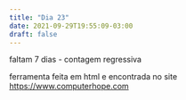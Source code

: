 ```yaml
---
title: "Dia 23"
date: 2021-09-29T19:55:09-03:00
draft: false
---
```


faltam 7 dias - contagem regressiva

<script type="text/javascript">

today = new Dat e();

BigDay = new Date("October 06, 2021");

msPerDay = 24 * 60 * 60 * 1000 ;

timeLeft = (BigDay.getTime() - today.getTime());

e_daysLeft = timeLeft / msPerDay;

daysLeft = Math.floor(e_daysLeft);

e_hrsLeft = (e_daysLeft - daysLeft)*24;

hrsLeft = Math.floor(e_hrsLeft);

minsLeft = Math.floor((e_hrsLeft - hrsLeft)*60);

document.write("There are only<BR> <H4>" + daysLeft + " days " + hrsLeft +" hours and " + minsLeft + " minutes left </H4> Until December 25th 2020<P>");

</script>

ferramenta feita em html e encontrada no site https://www.computerhope.com